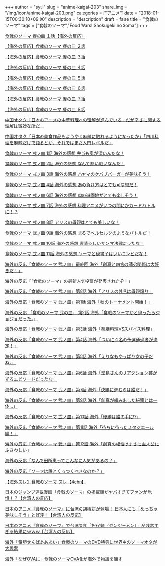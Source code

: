 +++
author = "syui"
slug = "anime-kaigai-203"
share_img = "/img/icon/anime-kaigai-203.png"
categories = ["アニメ"]
date = "2018-01-15T00:30:10+09:00"
description = "description"
draft = false
title = "食戟のソーマ"
tags = ["食戟のソーマ","Food Wars! Shokugeki no Soma"]
+++



<a href="http://animekaigai.blogspot.com/2017/10/soma3-1.html" rel="nofollow" target="_blank" title="食戟のソーマ 餐の皿 １話【海外の反応】">食戟のソーマ 餐の皿 １話【海外の反応】</a>

<a href="http://animekaigai.blogspot.com/2017/10/soma3-2.html" rel="nofollow" target="_blank" title=" 【海外の反応】食戟のソーマ 餐の皿 ２話"> 【海外の反応】食戟のソーマ 餐の皿 ２話</a>

<a href="http://animekaigai.blogspot.com/2017/10/soma3-3.html" rel="nofollow" target="_blank" title=" 【海外の反応】食戟のソーマ 餐の皿 ３話"> 【海外の反応】食戟のソーマ 餐の皿 ３話</a>

<a href="http://animekaigai.blogspot.com/2017/10/soma3-4.html" rel="nofollow" target="_blank" title=" 【海外の反応】食戟のソーマ 餐の皿 ４話"> 【海外の反応】食戟のソーマ 餐の皿 ４話</a>

<a href="http://animekaigai.blogspot.com/2017/11/soma3-5.html" rel="nofollow" target="_blank" title="【海外の反応】食戟のソーマ 餐の皿 ５話">【海外の反応】食戟のソーマ 餐の皿 ５話</a>

<a href="http://animekaigai.blogspot.com/2017/11/soma3-6.html" rel="nofollow" target="_blank" title=" 【海外の反応】食戟のソーマ 餐の皿 ６話"> 【海外の反応】食戟のソーマ 餐の皿 ６話</a>

<a href="http://animekaigai.blogspot.com/2017/11/soma3-7.html" rel="nofollow" target="_blank" title=" 【海外の反応】食戟のソーマ 餐の皿 ７話"> 【海外の反応】食戟のソーマ 餐の皿 ７話</a>

<a href="http://animekaigai.blogspot.com/2017/11/soma3-8.html" rel="nofollow" target="_blank" title="【海外の反応】食戟のソーマ 餐の皿 ８話">【海外の反応】食戟のソーマ 餐の皿 ８話</a>

<a href="http://blog.livedoor.jp/kashikou/archives/52082220.html" rel="nofollow" target="_blank" title=" 中国オタク「日本のアニメの中華料理への理解が進んでいる、だが辛さに関する理解は微妙な所だ」"> 中国オタク「日本のアニメの中華料理への理解が進んでいる、だが辛さに関する理解は微妙な所だ」</a>

<a href="http://blog.livedoor.jp/kashikou/archives/52082669.html" rel="nofollow" target="_blank" title=" 中国オタク「日本の美食作品もようやく麻辣に触れるようになったか」「四川料理を麻辣だけで語るとか、それではまだ入門レベルだ」"> 中国オタク「日本の美食作品もようやく麻辣に触れるようになったか」「四川料理を麻辣だけで語るとか、それではまだ入門レベルだ」</a>

<a href="http://don32111.blog.fc2.com/blog-entry-351.html" rel="nofollow" target="_blank" title="食戟のソーマ 弍ノ皿 1話 海外の感想 弁当も奥が深いんだな！">食戟のソーマ 弍ノ皿 1話 海外の感想 弁当も奥が深いんだな！</a>

<a href="http://don32111.blog.fc2.com/blog-entry-359.html" rel="nofollow" target="_blank" title="食戟のソーマ 弍ノ皿 2話 海外の感想 なんて熱い戦いなんだ！">食戟のソーマ 弍ノ皿 2話 海外の感想 なんて熱い戦いなんだ！</a>

<a href="http://don32111.blog.fc2.com/blog-entry-364.html" rel="nofollow" target="_blank" title="食戟のソーマ 弍ノ皿 3話 海外の感想 ハヤマのケバブバーガーが美味そう！">食戟のソーマ 弍ノ皿 3話 海外の感想 ハヤマのケバブバーガーが美味そう！</a>

<a href="http://don32111.blog.fc2.com/blog-entry-369.html" rel="nofollow" target="_blank" title="食戟のソーマ 弍ノ皿 4話 海外の感想 あの負け方はとても可哀想だ！">食戟のソーマ 弍ノ皿 4話 海外の感想 あの負け方はとても可哀想だ！</a>

<a href="http://don32111.blog.fc2.com/blog-entry-372.html" rel="nofollow" target="_blank" title="食戟のソーマ 弍ノ皿 6話 海外の感想 肉の遊園地がとても楽しそう！">食戟のソーマ 弍ノ皿 6話 海外の感想 肉の遊園地がとても楽しそう！</a>

<a href="http://don32111.blog.fc2.com/blog-entry-375.html" rel="nofollow" target="_blank" title="食戟のソーマ 弍ノ皿 7話 海外の感想 料理アニメがいつの間にかカードバトルに！？">食戟のソーマ 弍ノ皿 7話 海外の感想 料理アニメがいつの間にかカードバトルに！？</a>

<a href="http://don32111.blog.fc2.com/blog-entry-378.html" rel="nofollow" target="_blank" title="食戟のソーマ 弍ノ皿 8話 アリスの母親はとても美しいな！">食戟のソーマ 弍ノ皿 8話 アリスの母親はとても美しいな！</a>

<a href="http://don32111.blog.fc2.com/blog-entry-381.html" rel="nofollow" target="_blank" title="食戟のソーマ 弐ノ皿 9話 海外の感想 まるでベルセルクのようなバトルだ！">食戟のソーマ 弐ノ皿 9話 海外の感想 まるでベルセルクのようなバトルだ！</a>

<a href="http://don32111.blog.fc2.com/blog-entry-387.html" rel="nofollow" target="_blank" title="食戟のソーマ 弍ノ皿 10話 海外の感想 素晴らしいサンマ決戦だったな！">食戟のソーマ 弍ノ皿 10話 海外の感想 素晴らしいサンマ決戦だったな！</a>

<a href="http://don32111.blog.fc2.com/blog-entry-393.html" rel="nofollow" target="_blank" title="食戟のソーマ 弍ノ皿 11話 海外の感想 ソーマと秘書子はいいコンビだな！">食戟のソーマ 弍ノ皿 11話 海外の感想 ソーマと秘書子はいいコンビだな！</a>

<a href="http://honyakutyuihou.hatenablog.com/entry/2016/09/25/111231" rel="nofollow" target="_blank" title="海外の反応「食戟のソーマ 弐ノ皿」最終回 海外「創真と四宮の師弟関係は大好きだ！」">海外の反応「食戟のソーマ 弐ノ皿」最終回 海外「創真と四宮の師弟関係は大好きだ！」</a>

<a href="http://honyakutyuihou.hatenablog.com/entry/2017/02/16/000041" rel="nofollow" target="_blank" title=" 海外の反応「「食戟のソーマ」の最新人気投票が発表されたぞ！」"> 海外の反応「「食戟のソーマ」の最新人気投票が発表されたぞ！」</a>

<a href="http://honyakutyuihou.hatenablog.com/entry/anime/2016/08/21" rel="nofollow" target="_blank" title="海外の反応「食戟のソーマ 弐ノ皿」第8話 海外「アリスの外見は母親譲り」">海外の反応「食戟のソーマ 弐ノ皿」第8話 海外「アリスの外見は母親譲り」</a>

<a href="http://honyakutyuihou.hatenablog.com/entry/anime/soma01" rel="nofollow" target="_blank" title="海外の反応「食戟のソーマ 弐ノ皿」第1話 海外「秋のトーナメント開始！」">海外の反応「食戟のソーマ 弐ノ皿」第1話 海外「秋のトーナメント開始！」</a>

<a href="http://honyakutyuihou.hatenablog.com/entry/anime/soma02" rel="nofollow" target="_blank" title=" 海外の反応 「食戟のソーマ 弐の皿」 第2話 海外「食戟のソーマかと思ったらジョジョだった。」"> 海外の反応 「食戟のソーマ 弐の皿」 第2話 海外「食戟のソーマかと思ったらジョジョだった。」</a>

<a href="http://honyakutyuihou.hatenablog.com/entry/anime/soma03" rel="nofollow" target="_blank" title="海外の反応「食戟のソーマ 弐ノ皿」第3話 海外「薬膳料理VSスパイス料理」">海外の反応「食戟のソーマ 弐ノ皿」第3話 海外「薬膳料理VSスパイス料理」</a>

<a href="http://honyakutyuihou.hatenablog.com/entry/anime/soma04" rel="nofollow" target="_blank" title="海外の反応「食戟のソーマ 弐ノ皿」第4話 海外「ついに４名の予選通過者が決定！」">海外の反応「食戟のソーマ 弐ノ皿」第4話 海外「ついに４名の予選通過者が決定！」</a>

<a href="http://honyakutyuihou.hatenablog.com/entry/anime/soma05" rel="nofollow" target="_blank" title="海外の反応「食戟のソーマ 弐ノ皿」第5話 海外「えりなもやっぱり女の子だね。」">海外の反応「食戟のソーマ 弐ノ皿」第5話 海外「えりなもやっぱり女の子だね。」</a>

<a href="http://honyakutyuihou.hatenablog.com/entry/anime/soma06" rel="nofollow" target="_blank" title="海外の反応「食戟のソーマ 弐ノ皿」第6話 海外「堂島さんのリアクション芸が光るエピソードだったな」">海外の反応「食戟のソーマ 弐ノ皿」第6話 海外「堂島さんのリアクション芸が光るエピソードだったな」</a>

<a href="http://honyakutyuihou.hatenablog.com/entry/anime/soma07" rel="nofollow" target="_blank" title="海外の反応「食戟のソーマ 弐ノ皿」第7話 海外「決勝に進むのは誰だ！」">海外の反応「食戟のソーマ 弐ノ皿」第7話 海外「決勝に進むのは誰だ！」</a>

<a href="http://honyakutyuihou.hatenablog.com/entry/anime/soma09" rel="nofollow" target="_blank" title="海外の反応「食戟のソーマ 弐ノ皿」第9話 海外「創真が編み出した秘策とは一体...」">海外の反応「食戟のソーマ 弐ノ皿」第9話 海外「創真が編み出した秘策とは一体...」</a>

<a href="http://honyakutyuihou.hatenablog.com/entry/anime/soma10" rel="nofollow" target="_blank" title="海外の反応「食戟のソーマ 弍ノ皿」第10話 海外「優勝は誰の手に!?」">海外の反応「食戟のソーマ 弍ノ皿」第10話 海外「優勝は誰の手に!?」</a>

<a href="http://honyakutyuihou.hatenablog.com/entry/anime/soma11" rel="nofollow" target="_blank" title="海外の反応「食戟のソーマ 弐ノ皿」第11話 海外「待ちに待ったスタジエール編！」">海外の反応「食戟のソーマ 弐ノ皿」第11話 海外「待ちに待ったスタジエール編！」</a>

<a href="http://honyakutyuihou.hatenablog.com/entry/anime/soma12" rel="nofollow" target="_blank" title="海外の反応「食戟のソーマ 弐ノ皿」第12話 海外「創真の根性はまさに主人公にふさわしい」">海外の反応「食戟のソーマ 弐ノ皿」第12話 海外「創真の根性はまさに主人公にふさわしい」</a>

<a href="http://kaigai-otaku.jp/anime/anime028" rel="nofollow" target="_blank" title="海外の反応「なんで田所恵ってこんなに人気があるの？」">海外の反応「なんで田所恵ってこんなに人気があるの？」</a>

<a href="http://kaigai-otaku.jp/anime/anime039" rel="nofollow" target="_blank" title="海外の反応「ソーマは誰とくっつくべきなのか？」">海外の反応「ソーマは誰とくっつくべきなのか？」</a>

<a href="http://kaigai2chsokuhou.com/2016/09/22/【海外スレ】食戟のソーマ　スレ【4chn】/" rel="nofollow" target="_blank" title="【海外スレ】食戟のソーマ スレ【4chn】">【海外スレ】食戟のソーマ スレ【4chn】</a>

<a href="http://kaola.jp/2016/11/02/435655/" rel="nofollow" target="_blank" title="日本のジャンプ連載漫画「食戟のソーマ」の掲載順がヤバすぎてファンが危惧！？【台湾人の反応】">日本のジャンプ連載漫画「食戟のソーマ」の掲載順がヤバすぎてファンが危惧！？【台湾人の反応】</a>

<a href="http://kaola.jp/2017/10/31/451249/" rel="nofollow" target="_blank" title=" 日本のアニメ『食戟のソーマ』に台湾の胡椒餅が登場！ 日本人にも「めっちゃ美味しそう」と好評！【台湾人の反応】"> 日本のアニメ『食戟のソーマ』に台湾の胡椒餅が登場！ 日本人にも「めっちゃ美味しそう」と好評！【台湾人の反応】</a>

<a href="http://kaola.jp/2017/11/10/451880/" rel="nofollow" target="_blank" title=" 日本のアニメ『食戟のソーマ』で台湾美食「担仔麵（タンツーメン）」が残念すぎる結果にｗｗｗ【台湾人の反応】"> 日本のアニメ『食戟のソーマ』で台湾美食「担仔麵（タンツーメン）」が残念すぎる結果にｗｗｗ【台湾人の反応】</a>

<a href="http://www.kattobi-japan.com/archives/10037805.html" rel="nofollow" target="_blank" title=" 海外「竜胆せんぱあああい」食戟のソーマのDVD特典に世界中のソーマオタが大興奮"> 海外「竜胆せんぱあああい」食戟のソーマのDVD特典に世界中のソーマオタが大興奮</a>

<a href="http://www.kattobi-japan.com/archives/14264338.html" rel="nofollow" target="_blank" title="海外「なぜOVAに」食戟のソーマOVA化が海外で物議を醸す">海外「なぜOVAに」食戟のソーマOVA化が海外で物議を醸す</a>
